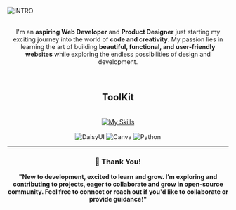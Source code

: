 ![INTRO](https://i.ibb.co.com/F8sL6G6/Assalamualaikum-I-Am-Negar.png "INTRO")
<br>
<br>

<div align="center">
  <p>
    I'm an <strong>aspiring Web Developer</strong> and <strong>Product Designer</strong> just starting my exciting journey into the world of <strong>code and creativity</strong>. My passion lies in learning the art of building <strong>beautiful, functional, and user-friendly websites</strong> while exploring the endless possibilities of design and development.
  </p>
</div>

<br>

<!-- Visitors 
<div align="center">
  <a href="https://hits.seeyoufarm.com">
    <img src="https://hits.seeyoufarm.com/api/count/incr/badge.svg?url=https%3A%2F%2Fgithub.com%2FSheikhNegarSultana%2Fyour-repo-name&count_bg=%237D3C98&title_bg=%23FFFFFF00&icon=github.svg&icon_color=%23282048&title=Visitors&edge_flat=false&logo_bg=%23172347" width="40%" height="40%" />
  </a>
</div>


<br>

<div align="center">
  <h2>
    Skills And Expertise 
  </h2>
</div>

<br>

<div align="center">
  <table>
    <tr> 
      
      <td> 
        <img src="https://github-readme-stats.vercel.app/api/top-langs/?username=SheikhNegarSultana&layout=donut&icons=true&theme=github_dark" alt="Top Langs" style="max-width: 45%; height: auto;" />
      </td> 
     
      <td>
        <img src="https://github-readme-stats.vercel.app/api?username=SheikhNegarSultana&show_icons=true&theme=github_dark" alt="Negar's GitHub Stats" style="max-width: 45%; height: auto;" />
      </td>
    </tr>
  </table>
</div>

<br>
-->
<!-- ToolKit -->
<div align="center">
  <h2>
    ToolKit 
  </h2>
</div>
<br>

<div align="center">
  <div align="center">
  <a href="https://skillicons.dev">
    <img src="https://skillicons.dev/icons?i=react,js,tailwind,figma,html,css,py,vscode" alt="My Skills"/>
  </a>
</div>
  <br>
  <img src="https://img.shields.io/badge/-DaisyUI-3A0B5B?style=for-the-badge&logo=daisyui&logoColor=white" alt="DaisyUI" />
  <img src="https://img.shields.io/badge/-Canva-00C4CC?style=for-the-badge&logo=canva&logoColor=white" alt="Canva" />
  <img src="https://img.shields.io/badge/-Python-3776AB?style=for-the-badge&logo=python&logoColor=white" alt="Python" />
</div>

 ---


<div align="center">

### 🌟 **Thank You!**

**"New to development, excited to learn and grow. I’m exploring and contributing to projects, eager to collaborate and grow in open-source community. Feel free to connect or reach out if you'd like to collaborate or provide guidance!"**


</div>



